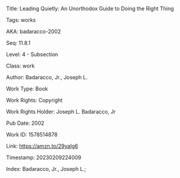 Title:  Leading Quietly: An Unorthodox Guide to Doing the Right Thing

Tags:   works

AKA:    badaracco-2002

Seq:    11.8.1

Level:  4 - Subsection

Class:  work

Author: Badaracco, Jr., Joseph L.

Work Type: Book

Work Rights: Copyright

Work Rights Holder: Joseph L. Badaracco, Jr

Pub Date: 2002

Work ID: 1578514878

Link:   https://amzn.to/29yaIg6

Timestamp: 20230209224009

Index:  Badaracco, Jr., Joseph L.; 
